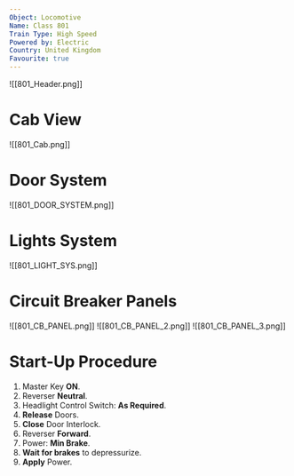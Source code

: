```yaml
---
Object: Locomotive
Name: Class 801
Train Type: High Speed
Powered by: Electric
Country: United Kingdom
Favourite: true
---
```

![[801_Header.png]]

# Cab View
![[801_Cab.png]]

# Door System
![[801_DOOR_SYSTEM.png]]

# Lights System
![[801_LIGHT_SYS.png]]

# Circuit Breaker Panels
![[801_CB_PANEL.png]]
![[801_CB_PANEL_2.png]]
![[801_CB_PANEL_3.png]]
# Start-Up Procedure
1. Master Key **ON**.
2. Reverser **Neutral**.
3. Headlight Control Switch: **As Required**.
4. **Release** Doors.
5. **Close** Door Interlock.
6. Reverser **Forward**.
7. Power: **Min Brake**.
8. **Wait for brakes** to depressurize.
9. **Apply** Power.